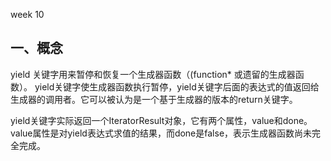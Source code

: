 week 10

## 一、概念
yield 关键字用来暂停和恢复一个生成器函数（(function* 或遗留的生成器函数）。
yield关键字使生成器函数执行暂停，yield关键字后面的表达式的值返回给生成器的调用者。它可以被认为是一个基于生成器的版本的return关键字。

yield关键字实际返回一个IteratorResult对象，它有两个属性，value和done。value属性是对yield表达式求值的结果，而done是false，表示生成器函数尚未完全完成。